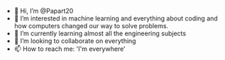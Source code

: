 - 👋 Hi, I’m @Papart20
- 👀 I’m interested in machine learning and everything about coding and how computers changed our way to solve problems.
- 🌱 I’m currently learning almost all the engineering subjects
- 💞️ I’m looking to collaborate on everything
- 📫 How to reach me: 'I'm everywhere'

<!---
Papart20/Papart20 is a ✨ special ✨ repository because its `README.md` (this file) appears on your GitHub profile.
You can click the Preview link to take a look at your changes.
--->
